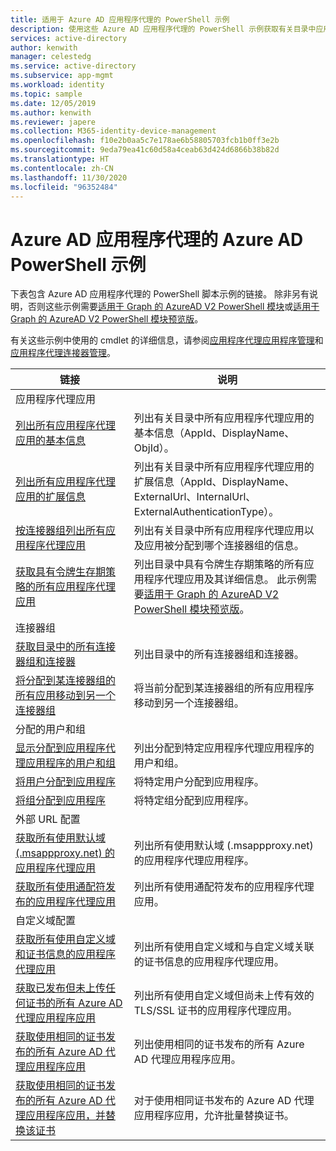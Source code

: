 ```yaml
---
title: 适用于 Azure AD 应用程序代理的 PowerShell 示例
description: 使用这些 Azure AD 应用程序代理的 PowerShell 示例获取有关目录中应用程序代理应用和连接器的信息、将用户和组分配给应用，以及获取证书信息。
services: active-directory
author: kenwith
manager: celestedg
ms.service: active-directory
ms.subservice: app-mgmt
ms.workload: identity
ms.topic: sample
ms.date: 12/05/2019
ms.author: kenwith
ms.reviewer: japere
ms.collection: M365-identity-device-management
ms.openlocfilehash: f10e2b0aa5c7e178ae6b58805703fcb1b0ff3e2b
ms.sourcegitcommit: 9eda79ea41c60d58a4ceab63d424d6866b38b82d
ms.translationtype: HT
ms.contentlocale: zh-CN
ms.lasthandoff: 11/30/2020
ms.locfileid: "96352484"
---
```

# <a name="azure-ad-powershell-examples-for-azure-ad-application-proxy"></a>Azure AD 应用程序代理的 Azure AD PowerShell 示例

下表包含 Azure AD 应用程序代理的 PowerShell 脚本示例的链接。 除非另有说明，否则这些示例需要[适用于 Graph 的 AzureAD V2 PowerShell 模块](/powershell/azure/active-directory/install-adv2?view=azureadps-2.0)或[适用于 Graph 的 AzureAD V2 PowerShell 模块预览版](/powershell/azure/active-directory/install-adv2?view=azureadps-2.0-preview)。


有关这些示例中使用的 cmdlet 的详细信息，请参阅[应用程序代理应用程序管理](/powershell/module/azuread/?view=azureadps-2.0#application_proxy_application_management)和[应用程序代理连接器管理](/powershell/module/azuread/?view=azureadps-2.0#application_proxy_connector_management)。

| 链接 | 说明 |
|---|---|
|应用程序代理应用||
| [列出所有应用程序代理应用的基本信息](scripts/powershell-get-all-app-proxy-apps-basic.md) | 列出有关目录中所有应用程序代理应用的基本信息（AppId、DisplayName、ObjId）。 |
| [列出所有应用程序代理应用的扩展信息](scripts/powershell-get-all-app-proxy-apps-extended.md) | 列出有关目录中所有应用程序代理应用的扩展信息（AppId、DisplayName、ExternalUrl、InternalUrl、ExternalAuthenticationType）。  |
| [按连接器组列出所有应用程序代理应用](scripts/powershell-get-all-app-proxy-apps-by-connector-group.md) | 列出有关目录中所有应用程序代理应用以及应用被分配到哪个连接器组的信息。 |
| [获取具有令牌生存期策略的所有应用程序代理应用](scripts/powershell-get-all-app-proxy-apps-with-policy.md) | 列出目录中具有令牌生存期策略的所有应用程序代理应用及其详细信息。 此示例需要[适用于 Graph 的 AzureAD V2 PowerShell 模块预览版](/powershell/azure/active-directory/install-adv2?view=azureadps-2.0-preview)。 |
|连接器组||
| [获取目录中的所有连接器组和连接器](scripts/powershell-get-all-connectors.md) | 列出目录中的所有连接器组和连接器。 |
| [将分配到某连接器组的所有应用移动到另一个连接器组](scripts/powershell-move-all-apps-to-connector-group.md) | 将当前分配到某连接器组的所有应用程序移动到另一个连接器组。 |
|分配的用户和组||
| [显示分配到应用程序代理应用程序的用户和组](scripts/powershell-display-users-group-of-app.md) | 列出分配到特定应用程序代理应用程序的用户和组。 |
| [将用户分配到应用程序](scripts/powershell-assign-user-to-app.md) | 将特定用户分配到应用程序。 |
| [将组分配到应用程序](scripts/powershell-assign-group-to-app.md) | 将特定组分配到应用程序。 |
|外部 URL 配置||
| [获取所有使用默认域 (.msappproxy.net) 的应用程序代理应用](scripts/powershell-get-all-default-domain-apps.md)  | 列出所有使用默认域 (.msappproxy.net) 的应用程序代理应用程序。 |
| [获取所有使用通配符发布的应用程序代理应用](scripts/powershell-get-all-wildcard-apps.md) | 列出所有使用通配符发布的应用程序代理应用。 |
|自定义域配置||
| [获取所有使用自定义域和证书信息的应用程序代理应用](scripts/powershell-get-all-custom-domains-and-certs.md) | 列出所有使用自定义域和与自定义域关联的证书信息的应用程序代理应用。 |
| [获取已发布但未上传任何证书的所有 Azure AD 代理应用程序应用](scripts/powershell-get-all-custom-domain-no-cert.md) | 列出所有使用自定义域但尚未上传有效的 TLS/SSL 证书的应用程序代理应用。 |
| [获取使用相同的证书发布的所有 Azure AD 代理应用程序应用](scripts/powershell-get-custom-domain-identical-cert.md) | 列出使用相同的证书发布的所有 Azure AD 代理应用程序应用。 |
| [获取使用相同的证书发布的所有 Azure AD 代理应用程序应用，并替换该证书](scripts/powershell-get-custom-domain-replace-cert.md) | 对于使用相同证书发布的 Azure AD 代理应用程序应用，允许批量替换证书。 |
